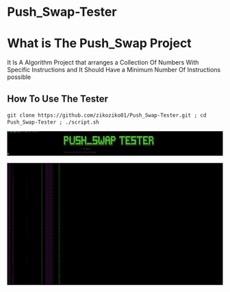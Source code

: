 # Push_Swap-Tester

<div>
	<h1> What is The Push_Swap Project </h1>
	<p> It Is A Algorithm Project that arranges a Collection Of Numbers With Specific Instructions and It Should Have a Minimum Number Of Instructions possible </p>
	<h2> How To Use The Tester </h2>
</div>

```
git clone https://github.com/zikoziko01/Push_Swap-Tester.git ; cd Push_Swap-Tester ; ./script.sh
```
![Screenshot](Screen_Shot_1.png)

![Screenshot](Screen_Shot_2.png)



